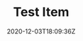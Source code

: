 ---
title: Test Item
date: 2020-12-03T18:09:36Z
summary: This is quick summary
description: |-
  Lorem Ipsum is simply dummy text of the printing and typesetting industry. Lorem Ipsum has been the industry's standard dummy text ever since the 1500s, when an unknown printer took a galley of type and scrambled it to make a type specimen book. It has survived not only five centuries, but also the leap into electronic typesetting, remaining essentially unchanged. [A link](https://alexandermorton.co.uk) It was popularised in the 1960s with the release of Letraset sheets containing Lorem Ipsum passages, and more recently with desktop publishing software like Aldus PageMaker including versions of Lorem Ipsum.

  Why do we use it?
  It is a long established fact that a reader will be distracted by the readable content of a page when looking at its layout. The point of using Lorem Ipsum is that it has a more-or-less normal distribution of letters, as opposed to using 'Content here, content here', making it look like readable English. Many desktop publishing packages and web page [A link](https://alexandermorton.co.uk) editors now use Lorem Ipsum as their default model text, and a search for 'lorem ipsum' will uncover many web sites still in their infancy. Various versions have evolved over the years, sometimes by accident, sometimes on purpose (injected humour and the like).

  Lorem Ipsum is simply dummy text of the printing and typesetting industry. Lorem Ipsum has been the industry's standard dummy text ever since the 1500s, when an unknown printer took a galley of type and scrambled it to make a type specimen book. It has survived not only five centuries, but also the leap into electronic typesetting, remaining essentially unchanged. [A link](https://alexandermorton.co.uk) It was popularised in the 1960s with the release of Letraset sheets containing Lorem Ipsum passages, and more recently with desktop publishing software like Aldus PageMaker including versions of Lorem Ipsum.

  Why do we use it?
  It is a long established fact that a reader will be distracted by the readable content of a page when looking at its layout. The point of using Lorem Ipsum is that it has a more-or-less normal distribution of letters, as opposed to using 'Content here, content here', making it look like readable English. Many desktop publishing packages and web page [A link](https://alexandermorton.co.uk) editors now use Lorem Ipsum as their default model text, and a search for 'lorem ipsum' will uncover many web sites still in their infancy. Various versions have evolved over the years, sometimes by accident, sometimes on purpose (injected humour and the like).


  ![Some image in content](/img/wool.jpg)
detail: >-
  Lorem Ipsum is simply dummy text of the printing and typesetting industry. Lorem Ipsum has been the industry's standard dummy text ever since the 1500s, when an unknown printer took a galley of type and scrambled it to make a type specimen book. It has survived not only five centuries, but also the leap into electronic typesetting, remaining essentially unchanged. [A link](https://alexandermorton.co.uk) It was popularised in the 1960s with the release of Letraset sheets containing Lorem Ipsum passages, and more recently with desktop publishing software like Aldus PageMaker including versions of Lorem Ipsum.

  Why do we use it?
  It is a long established fact that a reader will be distracted by the readable content of a page when looking at its layout. The point of using Lorem Ipsum is that it has a more-or-less normal distribution of letters, as opposed to using 'Content here, content here', making it look like readable English. Many desktop publishing packages and web page [A link](https://alexandermorton.co.uk) editors now use Lorem Ipsum as their default model text, and a search for 'lorem ipsum' will uncover many web sites still in their infancy. Various versions have evolved over the years, sometimes by accident, sometimes on purpose (injected humour and the like).

images:
  - image: /img/test/yoda0.jpg
    alt: "Example image"
  - image: /img/test/yoda1.jpg
    alt: "Example image"
  - image: /img/test/yoda2.jpg
    alt: "Example image"
tags:
  - hat
  - children
categories:
  - knit
---